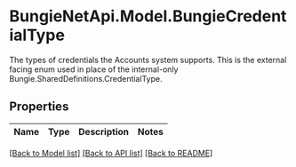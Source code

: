 # BungieNetApi.Model.BungieCredentialType
The types of credentials the Accounts system supports. This is the external facing enum used in place of the internal-only Bungie.SharedDefinitions.CredentialType.
## Properties

Name | Type | Description | Notes
------------ | ------------- | ------------- | -------------

[[Back to Model list]](../README.md#documentation-for-models) [[Back to API list]](../README.md#documentation-for-api-endpoints) [[Back to README]](../README.md)

